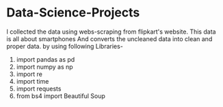 # Data-Science-Projects
I collected the data using webs-scraping from flipkart's website. This data is all about smartphones
And converts the uncleaned data into clean and proper data. by using following Libraries-
1. import pandas as pd
2. import numpy as np
3. import re
4. import time
5. import requests
6. from bs4 import Beautiful Soup
